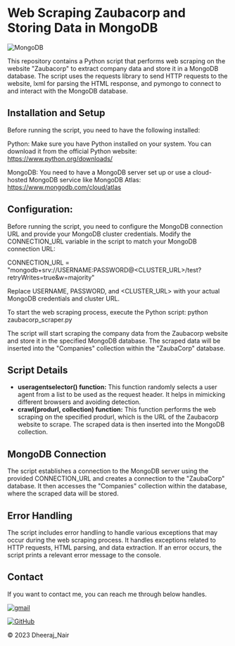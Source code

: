 # Web Scraping Zaubacorp and Storing Data in MongoDB

![MongoDB](https://img.shields.io/badge/MongoDB-v6.0.0-green)

This repository contains a Python script that performs web scraping on the website "Zaubacorp" to extract company data and store it in a MongoDB database. The script uses the requests library to send HTTP requests to the website, lxml for parsing the HTML response, and pymongo to connect to and interact with the MongoDB database.


## Installation and Setup

Before running the script, you need to have the following installed:

Python: Make sure you have Python installed on your system. You can download it from the official Python website: https://www.python.org/downloads/

MongoDB: You need to have a MongoDB server set up or use a cloud-hosted MongoDB service like MongoDB Atlas: https://www.mongodb.com/cloud/atlas

<h2>Configuration:</h2>
Before running the script, you need to configure the MongoDB connection URL and provide your MongoDB cluster credentials. Modify the CONNECTION_URL variable in the 
script to match your MongoDB connection URL: 

CONNECTION_URL = "mongodb+srv://USERNAME:PASSWORD@<CLUSTER_URL>/test?retryWrites=true&w=majority"

Replace USERNAME, PASSWORD, and <CLUSTER_URL> with your actual MongoDB credentials and cluster URL.

To start the web scraping process, execute the Python script:
python zaubacorp_scraper.py

The script will start scraping the company data from the Zaubacorp website and store it in the specified MongoDB database. The scraped data will be inserted into the "Companies" collection within the "ZaubaCorp" database.

<h2>Script Details</h2>
<ul>
  <li><b>useragentselector() function:</b> This function randomly selects a user agent from a list to be used as the request header. It helps in mimicking different browsers and avoiding detection.</li>
  <li><b>crawl(produrl, collection) function:</b> This function performs the web scraping on the specified produrl, which is the URL of the Zaubacorp website to scrape. The scraped data is then inserted into the MongoDB collection.</li>
</ul>

<h2>MongoDB Connection</h2>
The script establishes a connection to the MongoDB server using the provided CONNECTION_URL and creates a connection to the "ZaubaCorp" database. It then accesses the "Companies" collection within the database, where the scraped data will be stored.

<h2>Error Handling</h2>
The script includes error handling to handle various exceptions that may occur during the web scraping process. It handles exceptions related to HTTP requests, HTML parsing, and data extraction. If an error occurs, the script prints a relevant error message to the console.


## Contact

If you want to contact me, you can reach me through below handles.

[![gmail](https://img.shields.io/badge/Dheeraj_Nair-FF0000?style=for-the-badge&logo=gmail&logoColor=white&labelColor=FF0000)](dheerajnair98@gmail.com)

[![GitHub](https://img.shields.io/badge/Dheeraj_Nair-20232A?style=for-the-badge&logo=Github&logoColor=white)](https://github.com/DheerajN98)

© 2023 Dheeraj_Nair
